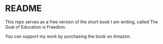 # README
This repo serves as a free version of the short book I am writing, called The Goal of Education is Freedom. 

You can support my work by purchasing the book on Amazon. 
